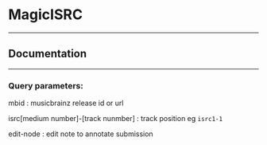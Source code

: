 # MagicISRC
----------------------------------------------------------------------------------------
## Documentation
----------------------------------------------------------------

### Query parameters:

mbid
: musicbrainz release id or url 

isrc[medium number]-[track nunmber]
: track position  eg `isrc1-1`

edit-node
: edit note to annotate submission
